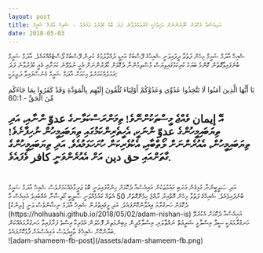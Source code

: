 ```yaml
---
layout: post
title: އައިއެސްއާ ދެކޮޅަށް ކާފަރުންނަށް އެހީވުމަކީ މުރުތައްދުވާނެ ފަދަ ބޮޑު ކުފުރުގެ އަމަލެއް - ޝެއިޚް އާދަމް ޝަމީމް
date: 2018-05-03
---
```

ޝެއިޚް އާދަމް ޝަމީމް މިހެން ފަތުވާ ދީފައިވަނީ ޝެއިޚުގެ ފޭސްބުކް އައިޑީ ދުއްވާލުމުގެ ކުރިން ފޭސްބުކް ޕޯސްޓެއްއްގައެވެ. އާދަމް ޝަމީމް ބުނެފައިވާގޮތުން ކޮންމެ ބަޔަކު ކުރިކަމުގައިވިޔަސް މުސްލިމުންނާ ދެކޮޅަށް ކާފަރުންނަށް އެހީ ނުވެވޭނެ ކަމަށާއި އެއީ ކުފުރުވާނެ ފަދަ ޢަމަލެއްކަމަށެވެ  މިކަމަށް އާދަމް ޝަމީމް ގެނެސްފައިވާ ދަލީލަކީ:
<div class="arabic">
يَا أَيُّهَا الَّذِينَ آمَنُوا لَا تَتَّخِذُوا عَدُوِّي وَعَدُوَّكُمْ أَوْلِيَاءَ تُلْقُونَ إِلَيْهِم بِالْمَوَدَّةِ وَقَدْ كَفَرُوا بِمَا جَاءَكُم مِّنَ الْحَقِّ - 60:1
</div>
<p style="font-family: thaana; font-weight:bold; font-size: 22px;">
އޭ إيمان ވެއްޖެ މީސްތަކުންނޭވެ! ތިމަންރަސްކަލާނގެ عدوّ ންނާއި، އަދި ތިޔަބައިމީހުންގެ عدوّ ންނަކީ، އެހީތެރިންކަމުގައި ތިޔަބައިމީހުން ނުހިފާށެވެ! ތިޔަބައިމީހުން، އެއުރެންނަށް ލޯތްބާއި، އެކުވެރިކަން ހުށަހަޅަމުއެވެ. އަދި ތިޔަބައިމީހުންގެ ގާތަށްއައި حق دين އަށް އެއުރެންވަނީ كافر ވެފައެވެ.
</p>
<br/>
އަދި ޞަލީބީންނާ ގުޅިގެން ޢަރަބި ގައުމުތަކުން އައިއެސްއާ ދެކޮޅަށް ހިންގާފައިވަނީ ބޮޑު ޖަރީމާއެއްކަމަށްވެސް ޝެއިޚް އާދަމް ޝަމީމް ބުނެފައިވެއެވެ.
ޝެއިޚްގެ ފަތުވާ މިހެން އޮތްއިރު ރާއްޖެ ހިމެނޭގޮތަށް 50 އެތައް ގައުމެއްވަނީ ޞާލީބީ ކޯލިޝާނާ އެއްބައިވެ އައިއެސް އާ ދެކޮޅަށް ހަނގުރާމަ ޢިއުލާންކޮށްފައެވެ. އަދި މީގެއިތުރުން ޝެއިޚް އާދަމް ނިޝާންވެސް ވަނީ [ލިންކު](https://holhuashi.github.io/2018/05/02/adam-nishan-is) އައިއެސްއާ ދެކޮޅަށް އެކުރެވޭ ހަނގުރާމަޔަކީ ސީދާ އިސްލާމީ ޝަރީޢަތް ނައްތާލައި، އިސްލާމްދީން މިބިންމަތިން ފޮހެލަން އެމެރިކާ އިސްވެ ފަށާފައިވާ ހަނގުރާމައެއްކަން ބަޔާންކޮށް ޝެއިޚްގެ ތާއީދުވެސް އައިއެސްއަށް ފާޅުކޮށްފައެވެ.
<br/>
![adam-shameem-fb-post](/assets/adam-shameem-fb.png)
